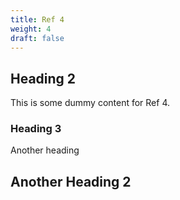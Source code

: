 ```yaml
---
title: Ref 4
weight: 4
draft: false
---
```


## Heading 2

This is some dummy content for Ref 4.

### Heading 3

Another heading

## Another Heading 2

